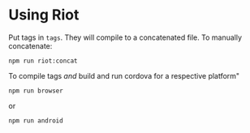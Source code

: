 # Using Riot

Put tags in `tags`. They will compile to a concatenated file. To manually concatenate:

```npm run riot:concat```

To compile tags _and_ build and run cordova for a respective platform"

```npm run browser```

or

```npm run android```
